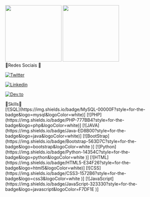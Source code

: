 <div>
<img height="180em" src="https://github-readme-stats.vercel.app/api?username=JoaoPdSsilva&show_icons=true&theme=tokyonight"/>
 <img height="180em" src="https://github-readme-stats.vercel.app/api/top-langs/?username=JoaoPdSsilva&layout=compact&theme=tokyonight"/>
</div>


<div>
🚩Redes Sociais 🚩
<br>

[![Twitter](https://img.shields.io/badge/Twitter-1DA1F2?style=for-the-badge&logo=twitter&logoColor=white)](https://twitter.com/JaoPeDEVro)
 
[![Linkedin](https://img.shields.io/badge/LinkedIn-0077B5?style=for-the-badge&logo=linkedin&logoColor=white)](https://www.linkedin.com/in/joaopedrodevsantos/)

[![Dev.to](https://img.shields.io/badge/dev.to-0A0A0A?style=for-the-badge&logo=dev.to&logoColor=white)](https://dev.to/joaopdssilva)
</div>

<div>
🚩Skills🚩
<br>
[![SQL](https://img.shields.io/badge/MySQL-00000F?style=for-the-badge&logo=mysql&logoColor=white)]
[![PHP](https://img.shields.io/badge/PHP-777BB4?style=for-the-badge&logo=php&logoColor=white)]
[![JAVA](https://img.shields.io/badge/Java-ED8B00?style=for-the-badge&logo=java&logoColor=white)] 
[![BootStrap](https://img.shields.io/badge/Bootstrap-563D7C?style=for-the-badge&logo=bootstrap&logoColor=white
)]
[![Python](https://img.shields.io/badge/Python-14354C?style=for-the-badge&logo=python&logoColor=white
)]
[![HTML](https://img.shields.io/badge/HTML5-E34F26?style=for-the-badge&logo=html5&logoColor=white)]
[![CSS](https://img.shields.io/badge/CSS3-1572B6?style=for-the-badge&logo=css3&logoColor=white
)]
[![JavaScript](https://img.shields.io/badge/JavaScript-323330?style=for-the-badge&logo=javascript&logoColor=F7DF1E
)] 
 
 </div>
